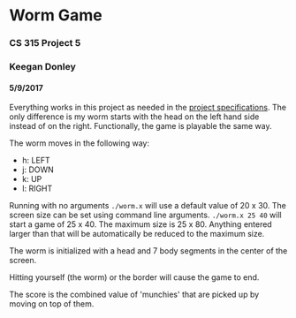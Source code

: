 # Worm Game
### CS 315 Project 5
### Keegan Donley
#### 5/9/2017

Everything works in this project as needed in the [project specifications](http://www.cs.sonoma.edu/~cs315/projects/worm/worm.pdf).
The only difference is my worm starts with the head on the left hand side instead
of on the right. Functionally, the game is playable the same way.


The worm moves in the following way:

- h: LEFT
- j: DOWN
- k: UP
- l: RIGHT

Running with no arguments `./worm.x` will use a default value of 20 x 30. The screen size can be set using
command line arguments. `./worm.x 25 40` will start a game of 25 x 40. The maximum size is 25 x 80. Anything
entered larger than that will be automatically be reduced to the maximum size.

The worm is initialized with a head and 7 body segments in the center of the screen.

Hitting yourself (the worm) or the border will cause the game to end.

The score is the combined value of 'munchies' that are picked up by moving on top of them.
